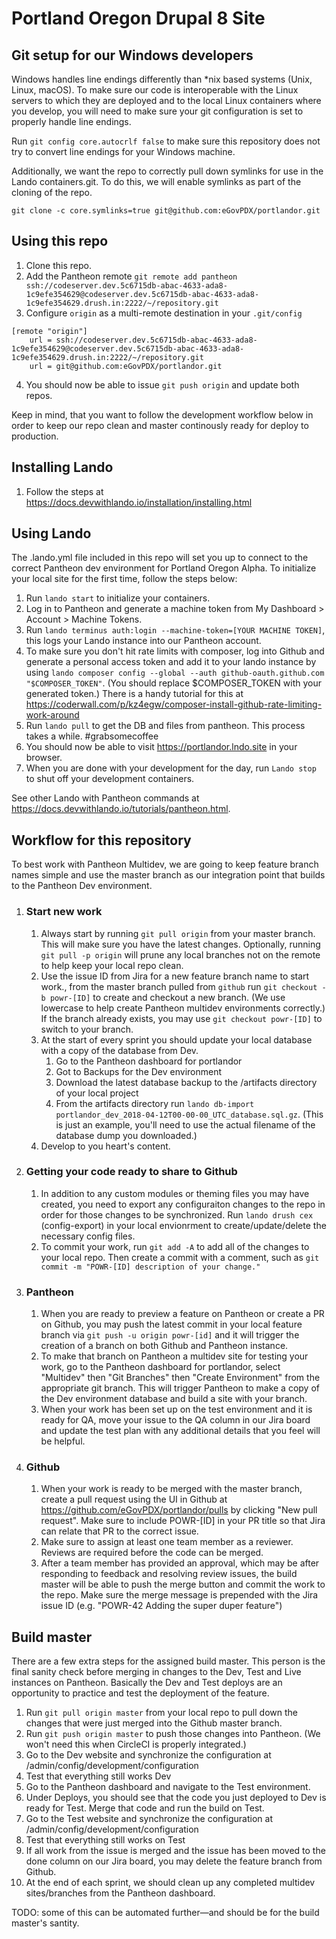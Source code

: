 # Portland Oregon Drupal 8 Site

## Git setup for our Windows developers

Windows handles line endings differently than *nix based systems (Unix, Linux, macOS). To make sure our code is interoperable with the Linux servers to which they are deployed and to the local Linux containers where you develop, you will need to make sure your git configuration is set to properly handle line endings.

Run `git config core.autocrlf false` to make sure this repository does not try to convert line endings for your Windows machine.

Additionally, we want the repo to correctly pull down symlinks for use in the Lando containers.git. To do this, we will enable symlinks as part of the cloning of the repo.

`git clone -c core.symlinks=true git@github.com:eGovPDX/portlandor.git`

## Using this repo

1. Clone this repo.
2. Add the Pantheon remote `git remote add pantheon ssh://codeserver.dev.5c6715db-abac-4633-ada8-1c9efe354629@codeserver.dev.5c6715db-abac-4633-ada8-1c9efe354629.drush.in:2222/~/repository.git`
3. Configure `origin` as a multi-remote destination in your `.git/config`
```
[remote "origin"]
    url = ssh://codeserver.dev.5c6715db-abac-4633-ada8-1c9efe354629@codeserver.dev.5c6715db-abac-4633-ada8-1c9efe354629.drush.in:2222/~/repository.git
    url = git@github.com:eGovPDX/portlandor.git
```
4. You should now be able to issue `git push origin` and update both repos.

Keep in mind, that you want to follow the development workflow below in order to keep our repo clean and master continously ready for deploy to production.

## Installing Lando

1. Follow the steps at https://docs.devwithlando.io/installation/installing.html

## Using Lando

The .lando.yml file included in this repo will set you up to connect to the correct Pantheon dev environment for Portland Oregon Alpha. To initialize your local site for the first time, follow the steps below:

1. Run `lando start` to initialize your containers.
2. Log in to Pantheon and generate a machine token from My Dashboard > Account > Machine Tokens.
3. Run `lando terminus auth:login --machine-token=[YOUR MACHINE TOKEN]`, this logs your Lando instance into our Pantheon account.
4. To make sure you don't hit rate limits with composer, log into Github and generate a personal access token and add it to your lando instance by using `lando composer config --global --auth github-oauth.github.com "$COMPOSER_TOKEN"`. (You should replace $COMPOSER_TOKEN with your generated token.) There is a handy tutorial for this at https://coderwall.com/p/kz4egw/composer-install-github-rate-limiting-work-around
5. Run `lando pull` to get the DB and files from pantheon. This process takes a while. #grabsomecoffee
6. You should now be able to visit https://portlandor.lndo.site in your browser.
7. When you are done with your development for the day, run `Lando stop` to shut off your development containers.

See other Lando with Pantheon commands at https://docs.devwithlando.io/tutorials/pantheon.html.

## Workflow for this repository

To best work with Pantheon Multidev, we are going to keep feature branch names simple and use the master branch as our integration point that builds to the Pantheon Dev environment.

1. ### Start new work
    1. Always start by running `git pull origin` from your master branch. This will make sure you have the latest changes. Optionally, running `git pull -p origin` will prune any local branches not on the remote to help keep your local repo clean.
    1. Use the issue ID from Jira for a new feature branch name to start work., from the master branch pulled from `github` run `git checkout -b powr-[ID]` to create and checkout a new branch. (We use lowercase to help create Pantheon multidev environments correctly.) If the branch already exists, you may use `git checkout powr-[ID]` to switch to your branch.
    1. At the start of every sprint you should update your local database with a copy of the database from Dev. 
        1. Go to the Pantheon dashboard for portlandor
        1. Got to Backups for the Dev environment
        1. Download the latest database backup to the /artifacts directory of your local project
        1. From the artifacts directory run `lando db-import portlandor_dev_2018-04-12T00-00-00_UTC_database.sql.gz`. (This is just an example, you'll need to use the actual filename of the database dump you downloaded.)
    1. Develop to you heart's content. 
2. ### Getting your code ready to share to Github
    1. In addition to any custom modules or theming files you may have created, you need to export any configuraiton changes to the repo in order for those changes to be synchronized. Run `lando drush cex` (config-export) in your local envionrment to create/update/delete the necessary config files.
    1. To commit your work, run `git add -A` to add all of the changes to your local repo. Then create a commit with a comment, such as `git commit -m "POWR-[ID] description of your change."`
3. ### Pantheon
    1. When you are ready to preview a feature on Pantheon or create a PR on Github, you may push the latest commit in your local feature branch via `git push -u origin powr-[id]` and it will trigger the creation of a branch on both Github and Pantheon instance.
    1. To make that branch on Pantheon a multidev site for testing your work, go to the Pantheon dashboard for portlandor, select "Multidev" then "Git Branches" then "Create Environment" from the appropriate git branch. This will trigger Pantheon to make a copy of the Dev environment database and build a site with your branch.
    1. When your work has been set up on the test environment and it is ready for QA, move your issue to the QA column in our Jira board and update the test plan with any additional details that you feel will be helpful.
4. ### Github
    1. When your work is ready to be merged with the master branch, create a pull request using the UI in Github at https://github.com/eGovPDX/portlandor/pulls by clicking "New pull request". Make sure to include POWR-[ID] in your PR title so that Jira can relate that PR to the correct issue.
    1. Make sure to assign at least one team member as a reviewer. Reviews are required before the code can be merged.
    1. After a team member has provided an approval, which may be after responding to feedback and resolving review issues, the build master will be able to push the merge button and commit the work to the repo. Make sure the merge message is prepended with the Jira issue ID (e.g. "POWR-42 Adding the super duper feature")
    
## Build master

There are a few extra steps for the assigned build master. This person is the final sanity check before merging in changes to the Dev, Test and Live instances on Pantheon. Basically the Dev and Test deploys are an opportunity to practice and test the deployment of the feature.

1. Run `git pull origin master` from your local repo to pull down the changes that were just merged into the Github master branch.
1. Run `git push origin master` to push those changes into Pantheon. (We won't need this when CircleCI is properly integrated.)
1. Go to the Dev website and synchronize the configuration at /admin/config/development/configuration
1. Test that everything still works Dev
1. Go to the Pantheon dashboard and navigate to the Test environment.
1. Under Deploys, you should see that the code you just deployed to Dev is ready for Test. Merge that code and run the build on Test.
1. Go to the Test website and synchronize the configuration at /admin/config/development/configuration
1. Test that everything still works on Test
1. If all work from the issue is merged and the issue has been moved to the done column on our Jira board, you may delete the feature branch from Github.
1. At the end of each sprint, we should clean up any completed multidev sites/branches from the Pantheon dashboard.

TODO: some of this can be automated further—and should be for the build master's santity.